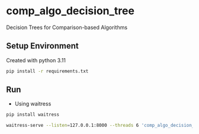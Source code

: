 # comp_algo_decision_tree

Decision Trees for Comparison-based Algorithms

## Setup Environment

Created with python 3.11

```bash
pip install -r requirements.txt
```

## Run

- Using waitress

```bash
pip install waitress
```

```bash
waitress-serve --listen=127.0.0.1:8000 --threads 6 'comp_algo_decision_tree.app:server'
```
